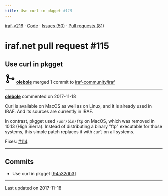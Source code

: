 ```yaml
---
title: Use curl in pkgget #115
---
```


[iraf-v216](/iraf-v216) · [Code](https://github.com/iraf-community/iraf/tree/iraf-v216) · [Issues (50)](/iraf-v216/issues) · [Pull requests (81)](/iraf-v216/issues/pulls)

# iraf.net pull request #115
## Use curl in pkgget
![merge](git-merge.svg) **[olebole](https://github.com/olebole)** merged 1 commit to [iraf-community/iraf](https://github.com/iraf-community/iraf/)

- - - -

**[olebole](https://github.com/olebole)** commented on 2017-11-18

Curl is available on MacOS as well as on Linux, and it is already used in IRAF. And its sources are currently in IRAF.  
  
In contrast, pkgget used `/usr/bin/ftp` on MacOS, which was removed in 10.13 (High Sierra). Instead of distributing a binary "ftp" executable for those systems, this simple patch replaces it with `curl` on all systems.  
  
Fixes: [#114](https://iraf-community.github.io/iraf-v216/issues/114).
- - - -

## Commits

* Use curl in pkgget [[94a32db3](https://github.com/iraf-community/iraf/commit/94a32db3aff06cc6395a5250a345be28eea68695)]

- - - -

Last updated on 2017-11-18
